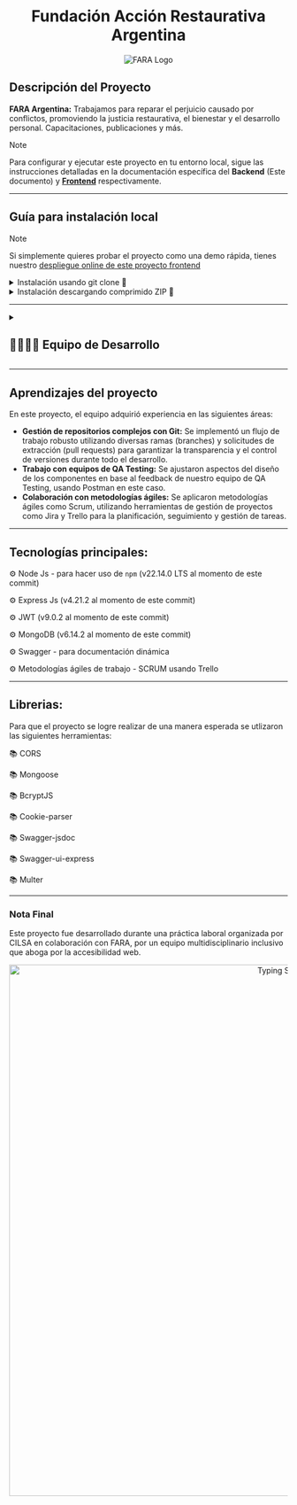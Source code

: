<h1 align="center">Fundación Acción Restaurativa Argentina</h1>

<div align="center">
    <img src="https://github.com/user-attachments/assets/27b43531-4f94-4585-a4ce-9cf92fdece85" alt="FARA Logo" style="display: grid; place-items: center"/>
</div>

<h2>Descripción del Proyecto</h2>

**FARA Argentina:** Trabajamos para reparar el perjuicio causado por conflictos, promoviendo la justicia restaurativa, el bienestar y el desarrollo personal. Capacitaciones, publicaciones y más.

> [!NOTE]
> Para configurar y ejecutar este proyecto en tu entorno local, sigue las instrucciones detalladas en la documentación específica del **Backend** (Este documento) y [**Frontend**](https://github.com/Proyecto-Cilsa-Fara/Front_Cilsa_Fara-Web) respectivamente.

---

## Guía para instalación local

> [!NOTE]
> Si simplemente quieres probar el proyecto como una demo rápida, tienes nuestro [despliegue online de este proyecto frontend](https://fara.onrender.com/)

<details>
  <summary>Instalación usando git clone 🔧</summary>

### Cómo clonar el proyecto

Sigue estos pasos para clonar el repositorio e instalar las dependencias necesarias:

1. **Clonar el repositorio**    
    Ejecuta el siguiente comando en tu terminal, reemplazando `URL_DEL_PROYECTO` por el enlace del proyecto:

```sh
git clone URL_DEL_PROYECTO
```

2. **OPCIONAL - Cambiar de rama**   
    Ejecuta el siguiente comando en tu terminal, reemplazando `RAMA` por la rama a utilizar:

```sh
git checkout RAMA
```

### Cómo instalar las dependencias del proyecto

1. Ejecuta el siguiente comando en tu terminal:

```sh
npm install
```

_Nota: Puedes utilizar otro package manager si así lo deseas; procura revisar las `Tecnologías principales` y también las `Librerías` para comprobar que son compatibles primero_

### Crear archivo `.env`

1. En la raíz del proyecto, crea un archivo llamado **.env**. Este archivo almacenará las variables de entorno utilizadas en el proyecto.
   
2. A continuación, define las variables de entorno necesarias para el proyecto. 

#### Ejemplo de archivo `.env`

Acomodar cada URL y puertos acorde a la configuración que se haya hecho al levantar el backend

```sh
NODE_ENV=development
DATABASE_URI = "URI-de-Mongo-DB"
PORT = 3000
SECRET_JWT_KEY = <Clave_secreta_para_MongoDB>
SALT_ROUNDS = 11
```

### Iniciar servidor (en modo `dev`)

```sh
npm run dev
```
</details>

<details>
  <summary>Instalación descargando comprimido ZIP 🔧</summary>

## Instalación descargando comprimido ZIP 🔧

### Cómo descargar el proyecto

Sigue estos pasos para clonar el repositorio e instalar las dependencias necesarias:

1. **Descargar el proyecto en formato ZIP** 
    Ir a “code” > download ZIP

2. **Descomprimir el archivo**

3. **OPCIONAL - Cambiar de rama**   
    Ejecuta el siguiente comando en tu terminal, reemplazando `RAMA` por la rama a utilizar:

```sh
git checkout RAMA
```

### Cómo instalar las dependencias del proyecto

1. En la carpeta donde se encuentra “package.json” ejecutar en terminal:

```sh
npm install
```

_Nota: Puedes utilizar otro package manager si así lo deseas; procura revisar las `Tecnologías principales` y también las `Librerías` para comprobar que son compatibles primero_

### Crear archivo `.env`

1. En la raíz del proyecto, crea un archivo llamado **.env**. Este archivo almacenará las variables de entorno utilizadas en el proyecto.
   
2. A continuación, define las variables de entorno necesarias para el proyecto. 

#### Ejemplo de archivo `.env`

Acomodar cada URL y puertos acorde a la configuración que se haya hecho al levantar el backend

```sh
NODE_ENV=development
DATABASE_URI = "URI-de-Mongo-DB"
PORT = 3000
SECRET_JWT_KEY = <Clave_secreta_para_MongoDB>
SALT_ROUNDS = 11
```

### Iniciar servidor (en modo `dev`)

```sh
npm run dev
```
</details>


---

<details>
    <summary><h2>👨‍👩‍👧‍👦 Equipo de Desarrollo</h2></summary>
    <table align="center">
        <tr>
            <td><b>Denisse Amaya</b></td>
            <td>UX-UI Designer</td>
            <td align="center"><a href="https://github.com/DeniiAmaya">@DeniiAmaya</a></td>
            <td align="center"><a href="https://www.linkedin.com/in/denis-amaya-410075138/"><img src="https://github.com/user-attachments/assets/165473a1-ce2f-49c6-81b7-a0639b29e4c7" alt="LinkedIn logo" /></a></td>
        </tr>
        <tr>
            <td><b>Agostina Borroni</b></td>
            <td>LEAD UX-UI Designer</td>
            <td align="center"><a href="https://github.com/agosborroni">@agosborroni</a></td>
            <td align="center"><a href="https://www.linkedin.com/in/agostina-paz-borroni-914249145/"><img src="https://github.com/user-attachments/assets/165473a1-ce2f-49c6-81b7-a0639b29e4c7" alt="LinkedIn logo" /></a></td>
        </tr>
        <tr>
            <td><b>Daiana Colquicocha</b></td>
            <td>Backend Developer</td>
            <td align="center"><a href="https://github.com/DaiColqui">@DaiColqui</a></td>
            <td align="center"><a href="https://www.linkedin.com/in/daicolqui/"><img src="https://github.com/user-attachments/assets/165473a1-ce2f-49c6-81b7-a0639b29e4c7" alt="LinkedIn logo" /></a></td>
        </tr>
        <tr>
            <td><b>Matías Díaz</b></td>
            <td>Frontend Developer</td>
            <td align="center"><a href="https://github.com/mati98ld">@mati98ld</a></td>
            <td align="center"><a href="https://www.linkedin.com/in/matildiaz/"><img src="https://github.com/user-attachments/assets/165473a1-ce2f-49c6-81b7-a0639b29e4c7" alt="LinkedIn logo" /></a></td>
        </tr>
        <tr>
            <td><b>Gerónimo Franco</b></td>
            <td>QA Tester</td>
            <td align="center"><a href="https://github.com/Geronimo9321">@Geronimo9321</a></td>
            <td align="center"><a href="https://www.linkedin.com/in/geronimo-ariel-franco-programador-tester/"><img src="https://github.com/user-attachments/assets/165473a1-ce2f-49c6-81b7-a0639b29e4c7" alt="LinkedIn logo" /></a></td>
        </tr>
        <tr>
            <td><b>Leonel Giralde</b></td>
            <td>Frontend Developer</td>
            <td align="center"><a href="https://github.com/LeonelGiralde">@LeonelGiralde</a></td>
            <td align="center"><a href="https://www.linkedin.com/in/leonel-giralde/"><img src="https://github.com/user-attachments/assets/165473a1-ce2f-49c6-81b7-a0639b29e4c7" alt="LinkedIn logo" /></a></td>
        </tr>
        <tr>
            <td><b>Octavio Godoy</b></td>
            <td>UX-UI Designer</td>
            <td align="center"><a href="https://github.com/octa13">@octa13</a></td>
            <td align="center"><a href="https://www.linkedin.com/in//"><img src="https://github.com/user-attachments/assets/165473a1-ce2f-49c6-81b7-a0639b29e4c7" alt="LinkedIn logo" /></a></td>
        </tr>
        <tr>
            <td><b>Sandra Ibarra</b></td>
            <td>QA tester</td>
            <td align="center"><a href="https://github.com/sandrayaquelineibarra">@sandrayaquelineibarra</a></td>
            <td align="center"><a href="https://www.linkedin.com/in/sandra-ibarra-023b7720/"><img src="https://github.com/user-attachments/assets/165473a1-ce2f-49c6-81b7-a0639b29e4c7" alt="LinkedIn logo" /></a></td>
        </tr>
        <tr>
            <td><b>Mariano Infante</b></td>
            <td>LEAD QA Tester</td>
            <td align="center"><a href="https://github.com/MGIC12">@MGIC12</a></td>
            <td align="center"><a href="https://www.linkedin.com/in/mariano-infante/"><img src="https://github.com/user-attachments/assets/165473a1-ce2f-49c6-81b7-a0639b29e4c7" alt="LinkedIn logo" /></a></td>
        </tr>
        <tr>
            <td><b>Franco Lopez</b></td>
            <td>Frontend Developer</td>
            <td align="center"><a href="https://github.com/Lfran92">@Lfran92</a></td>
            <td align="center"><a href="https://www.linkedin.com/in/lopez-franco/"><img src="https://github.com/user-attachments/assets/165473a1-ce2f-49c6-81b7-a0639b29e4c7" alt="LinkedIn logo" /></a></td>
        </tr>
        <tr>
            <td><b>Nicolás Martín</b></td>
            <td>Backend Developer</td>
            <td align="center"><a href="https://github.com/nicolasmartin89">@nicolasmartin89</a></td>
            <td align="center"><a href="https://www.linkedin.com/in/nicolas-demis-martin/"><img src="https://github.com/user-attachments/assets/165473a1-ce2f-49c6-81b7-a0639b29e4c7" alt="LinkedIn logo" /></a></td>
        </tr>
        <tr>
            <td><b>Facundo Javier Pacheco Escalante</b></td>
            <td>QA Tester</td>
            <td align="center"><a href="https://github.com/javi321321">@Javi321321</a></td>
            <td align="center"><a href="https://www.linkedin.com/in/facundopacheco/"><img src="https://github.com/user-attachments/assets/165473a1-ce2f-49c6-81b7-a0639b29e4c7" alt="LinkedIn logo" /></a></td>
        </tr>
        <tr>
            <td><b>Ricardo Ramos</b></td>
            <td>Backend Developer</td>
            <td align="center"><a href="https://github.com/elequipoderiki">@elequipoderiki</a></td>
            <td align="center"><a href="https://www.linkedin.com/in//"><img src="https://github.com/user-attachments/assets/165473a1-ce2f-49c6-81b7-a0639b29e4c7" alt="LinkedIn logo" /></a></td>
        </tr>
        <tr>
            <td><b>Ricardo Rolón</b></td>
            <td>QA Tester</td>
            <td align="center"><a href="https://github.com/RolRic">@RolRic</a></td>
            <td align="center"><a href="https://www.linkedin.com/in/ricardo-rolon2023/"><img src="https://github.com/user-attachments/assets/165473a1-ce2f-49c6-81b7-a0639b29e4c7" alt="LinkedIn logo" /></a></td>
        </tr>
        <tr>
            <td><b>Daniela Salvo</b></td>
            <td>QA Tester</td>
            <td align="center"><a href="https://github.com/DanipSal">@DanipSal</a></td>
            <td align="center"><a href="https://www.linkedin.com/in/danisalvo/"><img src="https://github.com/user-attachments/assets/165473a1-ce2f-49c6-81b7-a0639b29e4c7" alt="LinkedIn logo" /></a></td>
        </tr>
        <tr>
            <td><b>Ian Sosa</b></td>
            <td>TECH LEAD</td>
            <td align="center"><a href="https://github.com/sosaian">@sosaian</a></td>
            <td align="center"><a href="https://www.linkedin.com/in/sosaian/"><img src="https://github.com/user-attachments/assets/165473a1-ce2f-49c6-81b7-a0639b29e4c7" alt="LinkedIn logo" /></a></td>
        </tr>
        <tr>
            <td><b>Brenda Tanoni</b></td>
            <td>QA Tester</td>
            <td align="center"><a href="https://github.com/tanonibrenda">@tanonibrenda</a></td>
            <td align="center"><a href="https://www.linkedin.com/in/brenda-yohena-tanoni-82430146/"><img src="https://github.com/user-attachments/assets/165473a1-ce2f-49c6-81b7-a0639b29e4c7" alt="LinkedIn logo" /></a></td>
        </tr>
        <tr>
            <td><b>Laura Yachelini</b></td>
            <td>Frontend Developer</td>
            <td align="center"><a href="https://github.com/LauYache">@LauYache</a></td>
            <td align="center"><a href="https://www.linkedin.com/in/lauyache/"><img src="https://github.com/user-attachments/assets/165473a1-ce2f-49c6-81b7-a0639b29e4c7" alt="LinkedIn logo" /></a></td>
        </tr>
        <tr>
            <td><b>Tomás Zucchi</b></td>
            <td>Backend Developer</td>
            <td align="center"><a href="https://github.com/TomasZucchi">@TomasZucchi</a></td>
            <td align="center"><a href="https://www.linkedin.com/in/tomaszucchi/"><img src="https://github.com/user-attachments/assets/165473a1-ce2f-49c6-81b7-a0639b29e4c7" alt="LinkedIn logo" /></a></td>
        </tr>
    </table>
</details>

---

## Aprendizajes del proyecto

En este proyecto, el equipo adquirió experiencia en las siguientes áreas:

*   **Gestión de repositorios complejos con Git:** Se implementó un flujo de trabajo robusto utilizando diversas ramas (branches) y solicitudes de extracción (pull requests) para garantizar la transparencia y el control de versiones durante todo el desarrollo.
*   **Trabajo con equipos de QA Testing:** Se ajustaron aspectos del diseño de los componentes en base al feedback de nuestro equipo de QA Testing, usando Postman en este caso.
*   **Colaboración con metodologías ágiles:** Se aplicaron metodologías ágiles como Scrum, utilizando herramientas de gestión de proyectos como Jira y Trello para la planificación, seguimiento y gestión de tareas.

---

## Tecnologías principales:

⚙ Node Js - para hacer uso de `npm` (v22.14.0 LTS al momento de este commit)

⚙ Express Js (v4.21.2 al momento de este commit)

⚙ JWT (v9.0.2 al momento de este commit)

⚙ MongoDB (v6.14.2 al momento de este commit)

⚙ Swagger - para documentación dinámica

⚙ Metodologías ágiles de trabajo - SCRUM usando Trello

---

## Librerias:

Para que el proyecto se logre realizar de una manera esperada se utlizaron las siguientes herramientas:

📚 CORS

📚 Mongoose

📚 BcryptJS

📚 Cookie-parser

📚 Swagger-jsdoc

📚 Swagger-ui-express

📚 Multer

---

### Nota Final
Este proyecto fue desarrollado durante una práctica laboral organizada por CILSA en colaboración con FARA, por un equipo multidisciplinario inclusivo que aboga por la accesibilidad web.

<a href="https://git.io/typing-svg" align="center"><img src="https://readme-typing-svg.demolab.com?font=JetBrains+Mono&duration=1000&pause=1000&color=F2F2F2&background=12121200&center=true&vCenter=true&width=435&lines=FARA;CILSA;Backend" alt="Typing SVG"  style="width: 100vw" /></a>
